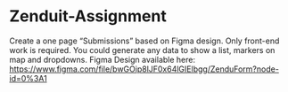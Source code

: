 # Zenduit-Assignment
Create a one page “Submissions” based on Figma design. Only front-end work is required. You could generate any data to show a list, markers on map and dropdowns. Figma Design available here: https://www.figma.com/file/bwGOip8lJF0x64lGIElbgg/ZenduForm?node-id=0%3A1
